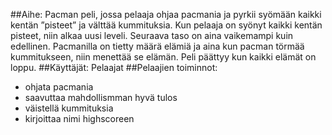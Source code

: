 ##Aihe:
Pacman peli, jossa pelaaja ohjaa pacmania ja pyrkii syömään kaikki kentän ”pisteet” ja välttää kummituksia. Kun pelaaja on syönyt kaikki kentän pisteet, niin alkaa uusi leveli. Seuraava taso on aina vaikemampi kuin edellinen. Pacmanilla on tietty määrä elämiä ja aina kun pacman törmää kummitukseen, niin menettää se elämän. Peli päättyy kun kaikki elämät on loppu.
##Käyttäjät:
Pelaajat
##Pelaajien toiminnot:
* ohjata pacmania
* saavuttaa mahdollismman hyvä tulos
* väistellä kummituksia
* kirjoittaa nimi highscoreen
